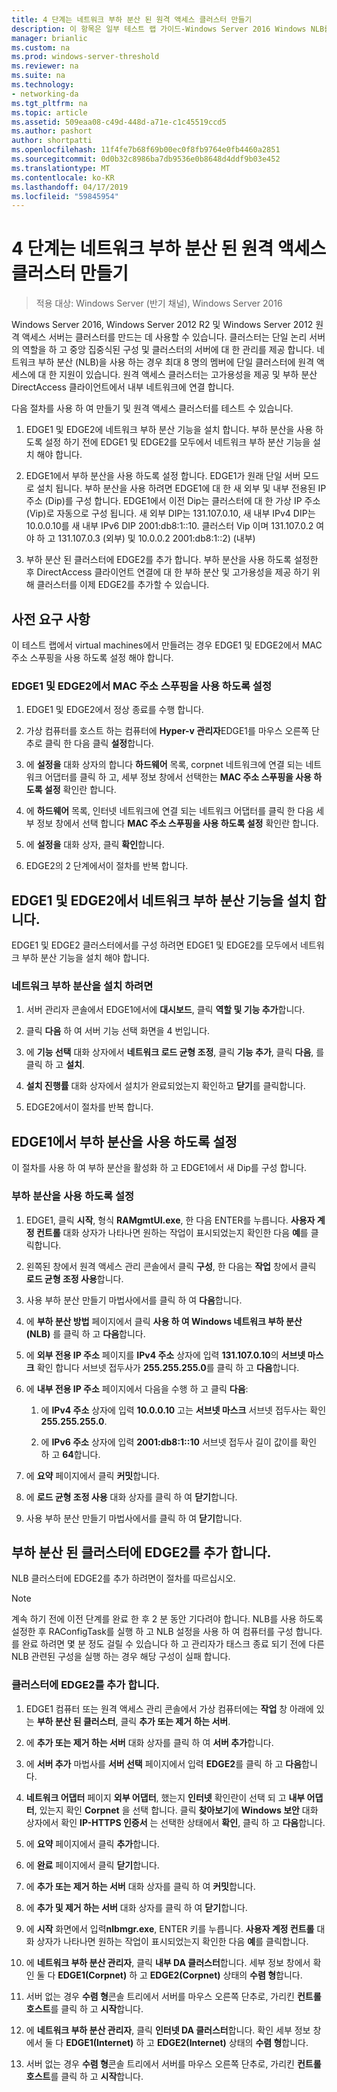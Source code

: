 ```yaml
---
title: 4 단계는 네트워크 부하 분산 된 원격 액세스 클러스터 만들기
description: 이 항목은 일부 테스트 랩 가이드-Windows Server 2016 Windows NLB를 사용 하 여 클러스터에서 DirectAccess 시연
manager: brianlic
ms.custom: na
ms.prod: windows-server-threshold
ms.reviewer: na
ms.suite: na
ms.technology:
- networking-da
ms.tgt_pltfrm: na
ms.topic: article
ms.assetid: 509eaa08-c49d-448d-a71e-c1c45519ccd5
ms.author: pashort
author: shortpatti
ms.openlocfilehash: 11f4fe7b68f69b00ec0f8fb9764e0fb4460a2851
ms.sourcegitcommit: 0d0b32c8986ba7db9536e0b8648d4ddf9b03e452
ms.translationtype: MT
ms.contentlocale: ko-KR
ms.lasthandoff: 04/17/2019
ms.locfileid: "59845954"
---
```

# <a name="step-4-create-the-network-load-balanced-remote-access-cluster"></a>4 단계는 네트워크 부하 분산 된 원격 액세스 클러스터 만들기

>적용 대상: Windows Server (반기 채널), Windows Server 2016

 Windows Server 2016, Windows Server 2012 R2 및 Windows Server 2012 원격 액세스 서버는 클러스터를 만드는 데 사용할 수 있습니다. 클러스터는 단일 논리 서버의 역할을 하 고 중앙 집중식된 구성 및 클러스터의 서버에 대 한 관리를 제공 합니다. 네트워크 부하 분산 (NLB)을 사용 하는 경우 최대 8 명의 멤버에 단일 클러스터에 원격 액세스에 대 한 지원이 있습니다. 원격 액세스 클러스터는 고가용성을 제공 및 부하 분산 DirectAccess 클라이언트에서 내부 네트워크에 연결 합니다.  
  
다음 절차를 사용 하 여 만들기 및 원격 액세스 클러스터를 테스트 수 있습니다.  
  
1. EDGE1 및 EDGE2에 네트워크 부하 분산 기능을 설치 합니다. 부하 분산을 사용 하도록 설정 하기 전에 EDGE1 및 EDGE2를 모두에서 네트워크 부하 분산 기능을 설치 해야 합니다.
  
2. EDGE1에서 부하 분산을 사용 하도록 설정 합니다. EDGE1가 원래 단일 서버 모드로 설치 됩니다. 부하 분산을 사용 하려면 EDGE1에 대 한 새 외부 및 내부 전용된 IP 주소 (Dip)를 구성 합니다. EDGE1에서 이전 Dip는 클러스터에 대 한 가상 IP 주소 (Vip)로 자동으로 구성 됩니다. 새 외부 DIP는 131.107.0.10, 새 내부 IPv4 DIP는 10.0.0.10를 새 내부 IPv6 DIP 2001:db8:1::10. 클러스터 Vip 이며 131.107.0.2 여야 하 고 131.107.0.3 (외부) 및 10.0.0.2 2001:db8:1::2) (내부)
  
3. 부하 분산 된 클러스터에 EDGE2를 추가 합니다. 부하 분산을 사용 하도록 설정한 후 DirectAccess 클라이언트 연결에 대 한 부하 분산 및 고가용성을 제공 하기 위해 클러스터를 이제 EDGE2를 추가할 수 있습니다.

## <a name="prerequisites"></a>사전 요구 사항

이 테스트 랩에서 virtual machines에서 만들려는 경우 EDGE1 및 EDGE2에서 MAC 주소 스푸핑을 사용 하도록 설정 해야 합니다.  
  
### <a name="enable-mac-address-spoofing-on-edge1-and-edge2"></a>EDGE1 및 EDGE2에서 MAC 주소 스푸핑을 사용 하도록 설정  
  
1.  EDGE1 및 EDGE2에서 정상 종료를 수행 합니다.  
  
2.  가상 컴퓨터를 호스트 하는 컴퓨터에 **Hyper-v 관리자**EDGE1를 마우스 오른쪽 단추로 클릭 한 다음 클릭 **설정**합니다.  
  
3.  에 **설정을** 대화 상자의 합니다 **하드웨어** 목록, corpnet 네트워크에 연결 되는 네트워크 어댑터를 클릭 하 고, 세부 정보 창에서 선택한는 **MAC 주소 스푸핑을 사용 하도록 설정**  확인란 합니다.  
  
4.  에 **하드웨어** 목록, 인터넷 네트워크에 연결 되는 네트워크 어댑터를 클릭 한 다음 세부 정보 창에서 선택 합니다 **MAC 주소 스푸핑을 사용 하도록 설정** 확인란 합니다.  
  
5.  에 **설정을** 대화 상자, 클릭 **확인**합니다.  
  
6.  EDGE2의 2 단계에서이 절차를 반복 합니다.  
  
## <a name="install-the-network-load-balancing-feature-on-edge1-and-edge2"></a>EDGE1 및 EDGE2에서 네트워크 부하 분산 기능을 설치 합니다.  
EDGE1 및 EDGE2 클러스터에서를 구성 하려면 EDGE1 및 EDGE2를 모두에서 네트워크 부하 분산 기능을 설치 해야 합니다.  
  
### <a name="to-install-network-load-balancing"></a>네트워크 부하 분산을 설치 하려면  
  
1.  서버 관리자 콘솔에서 EDGE1에서에 **대시보드**, 클릭 **역할 및 기능 추가**합니다.  
  
2.  클릭 **다음** 하 여 서버 기능 선택 화면을 4 번입니다.  
  
3.  에 **기능 선택** 대화 상자에서 **네트워크 로드 균형 조정**, 클릭 **기능 추가**, 클릭 **다음**, 를 클릭 하 고 **설치**.  
  
4.  **설치 진행률** 대화 상자에서 설치가 완료되었는지 확인하고 **닫기**를 클릭합니다.  
  
5.  EDGE2에서이 절차를 반복 합니다.  
  
## <a name="enable-load-balancing-on-edge1"></a>EDGE1에서 부하 분산을 사용 하도록 설정  
이 절차를 사용 하 여 부하 분산을 활성화 하 고 EDGE1에서 새 Dip를 구성 합니다.  
  
### <a name="enable-load-balancing"></a>부하 분산을 사용 하도록 설정  
  
1.  EDGE1, 클릭 **시작**, 형식 **RAMgmtUI.exe**, 한 다음 ENTER를 누릅니다. **사용자 계정 컨트롤** 대화 상자가 나타나면 원하는 작업이 표시되었는지 확인한 다음 **예**를 클릭합니다.  
  
2.  왼쪽된 창에서 원격 액세스 관리 콘솔에서 클릭 **구성**, 한 다음는 **작업** 창에서 클릭 **로드 균형 조정 사용**합니다.  
  
3.  사용 부하 분산 만들기 마법사에서를 클릭 하 여 **다음**합니다.  
  
4.  에 **부하 분산 방법** 페이지에서 클릭 **사용 하 여 Windows 네트워크 부하 분산 (NLB)** 를 클릭 하 고 **다음**합니다.  
  
5.  에 **외부 전용 IP 주소** 페이지를 **IPv4 주소** 상자에 입력 **131.107.0.10**의 **서브넷 마스크** 확인 합니다 서브넷 접두사가 **255.255.255.0**를 클릭 하 고 **다음**합니다.  
  
6.  에 **내부 전용 IP 주소** 페이지에서 다음을 수행 하 고 클릭 **다음**:  
  
    1.  에 **IPv4 주소** 상자에 입력 **10.0.0.10** 고는 **서브넷 마스크** 서브넷 접두사는 확인 **255.255.255.0**.  
  
    2.  에 **IPv6 주소** 상자에 입력 **2001:db8:1::10** 서브넷 접두사 길이 값이를 확인 하 고 **64**합니다.  
  
7.  에 **요약** 페이지에서 클릭 **커밋**합니다.  
  
8.  에 **로드 균형 조정 사용** 대화 상자를 클릭 하 여 **닫기**합니다.  
  
9. 사용 부하 분산 만들기 마법사에서를 클릭 하 여 **닫기**합니다.  
  
## <a name="add-edge2-to-the-load-balanced-cluster"></a>부하 분산 된 클러스터에 EDGE2를 추가 합니다.  
NLB 클러스터에 EDGE2를 추가 하려면이 절차를 따르십시오.  
  
> [!NOTE]  
> 계속 하기 전에 이전 단계를 완료 한 후 2 분 동안 기다려야 합니다. NLB를 사용 하도록 설정한 후 RAConfigTask를 실행 하 고 NLB 설정을 사용 하 여 컴퓨터를 구성 합니다. 를 완료 하려면 몇 분 정도 걸릴 수 있습니다 하 고 관리자가 태스크 종료 되기 전에 다른 NLB 관련된 구성을 실행 하는 경우 해당 구성이 실패 합니다.  
  
### <a name="add-edge2-to-the-cluster"></a>클러스터에 EDGE2를 추가 합니다.  
  
1.  EDGE1 컴퓨터 또는 원격 액세스 관리 콘솔에서 가상 컴퓨터에는 **작업** 창 아래에 있는 **부하 분산 된 클러스터**, 클릭 **추가 또는 제거 하는 서버**.  
  
2.  에 **추가 또는 제거 하는 서버** 대화 상자를 클릭 하 여 **서버 추가**합니다.  
  
3.  에 **서버 추가** 마법사를 **서버 선택** 페이지에서 입력 **EDGE2**를 클릭 하 고 **다음**합니다.  
  
4.  **네트워크 어댑터** 페이지 **외부 어댑터**, 했는지 **인터넷** 확인란이 선택 되 고 **내부 어댑터**, 있는지 확인 **Corpnet** 을 선택 합니다. 클릭 **찾아보기**에 **Windows 보안** 대화 상자에서 확인 **IP-HTTPS 인증서** 는 선택한 상태에서 **확인**, 클릭 하 고 **다음**합니다.  
  
5.  에 **요약** 페이지에서 클릭 **추가**합니다.  
  
6.  에 **완료** 페이지에서 클릭 **닫기**합니다.  
  
7.  에 **추가 또는 제거 하는 서버** 대화 상자를 클릭 하 여 **커밋**합니다.  
  
8.  에 **추가 및 제거 하는 서버** 대화 상자를 클릭 하 여 **닫기**합니다.  
  
9. 에 **시작** 화면에서 입력**nlbmgr.exe**, ENTER 키를 누릅니다. **사용자 계정 컨트롤** 대화 상자가 나타나면 원하는 작업이 표시되었는지 확인한 다음 **예**를 클릭합니다.  
  
10. 에 **네트워크 부하 분산 관리자**, 클릭 **내부 DA 클러스터**합니다. 세부 정보 창에서 확인 둘 다 **EDGE1(Corpnet)** 하 고 **EDGE2(Corpnet)** 상태의 **수렴 형**합니다.  
  
11. 서버 없는 경우 **수렴 형**콘솔 트리에서 서버를 마우스 오른쪽 단추로, 가리킨 **컨트롤 호스트**를 클릭 하 고 **시작**합니다.  
  
12. 에 **네트워크 부하 분산 관리자**, 클릭 **인터넷 DA 클러스터**합니다. 확인 세부 정보 창에서 둘 다 **EDGE1(Internet)** 하 고 **EDGE2(Internet)** 상태의 **수렴 형**합니다.  
  
13. 서버 없는 경우 **수렴 형**콘솔 트리에서 서버를 마우스 오른쪽 단추로, 가리킨 **컨트롤 호스트**를 클릭 하 고 **시작**합니다.
